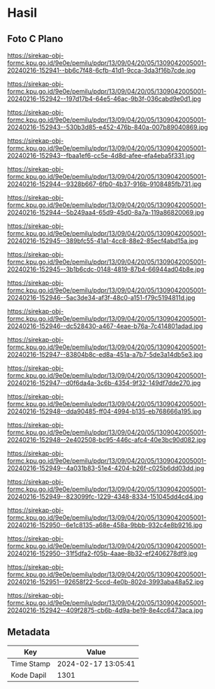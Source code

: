 # Hasil

## Foto C Plano

https://sirekap-obj-formc.kpu.go.id/9e0e/pemilu/pdpr/13/09/04/20/05/1309042005001-20240216-152941--bb6c7f48-6cfb-41d1-9cca-3da3f16b7cde.jpg

https://sirekap-obj-formc.kpu.go.id/9e0e/pemilu/pdpr/13/09/04/20/05/1309042005001-20240216-152942--197d17b4-64e5-46ac-9b3f-036cabd9e0d1.jpg

https://sirekap-obj-formc.kpu.go.id/9e0e/pemilu/pdpr/13/09/04/20/05/1309042005001-20240216-152943--530b3d85-e452-476b-840a-007b89040869.jpg

https://sirekap-obj-formc.kpu.go.id/9e0e/pemilu/pdpr/13/09/04/20/05/1309042005001-20240216-152943--fbaa1ef6-cc5e-4d8d-afee-efa4eba5f331.jpg

https://sirekap-obj-formc.kpu.go.id/9e0e/pemilu/pdpr/13/09/04/20/05/1309042005001-20240216-152944--9328b667-6fb0-4b37-916b-9108485fb731.jpg

https://sirekap-obj-formc.kpu.go.id/9e0e/pemilu/pdpr/13/09/04/20/05/1309042005001-20240216-152944--5b249aa4-65d9-45d0-8a7a-119a86820069.jpg

https://sirekap-obj-formc.kpu.go.id/9e0e/pemilu/pdpr/13/09/04/20/05/1309042005001-20240216-152945--389bfc55-41a1-4cc8-88e2-85ecf4abd15a.jpg

https://sirekap-obj-formc.kpu.go.id/9e0e/pemilu/pdpr/13/09/04/20/05/1309042005001-20240216-152945--3b1b6cdc-0148-4819-87b4-66944ad04b8e.jpg

https://sirekap-obj-formc.kpu.go.id/9e0e/pemilu/pdpr/13/09/04/20/05/1309042005001-20240216-152946--5ac3de34-af3f-48c0-a151-f79c5194811d.jpg

https://sirekap-obj-formc.kpu.go.id/9e0e/pemilu/pdpr/13/09/04/20/05/1309042005001-20240216-152946--dc528430-a467-4eae-b76a-7c414801adad.jpg

https://sirekap-obj-formc.kpu.go.id/9e0e/pemilu/pdpr/13/09/04/20/05/1309042005001-20240216-152947--83804b8c-ed8a-451a-a7b7-5de3a14db5e3.jpg

https://sirekap-obj-formc.kpu.go.id/9e0e/pemilu/pdpr/13/09/04/20/05/1309042005001-20240216-152947--d0f6da4a-3c6b-4354-9f32-149df7dde270.jpg

https://sirekap-obj-formc.kpu.go.id/9e0e/pemilu/pdpr/13/09/04/20/05/1309042005001-20240216-152948--dda90485-ff04-4994-b135-eb768666a195.jpg

https://sirekap-obj-formc.kpu.go.id/9e0e/pemilu/pdpr/13/09/04/20/05/1309042005001-20240216-152948--2e402508-bc95-446c-afc4-40e3bc90d082.jpg

https://sirekap-obj-formc.kpu.go.id/9e0e/pemilu/pdpr/13/09/04/20/05/1309042005001-20240216-152949--4a031b83-51e4-4204-b26f-c025b6dd03dd.jpg

https://sirekap-obj-formc.kpu.go.id/9e0e/pemilu/pdpr/13/09/04/20/05/1309042005001-20240216-152949--823099fc-1229-4348-8334-151045dd4cd4.jpg

https://sirekap-obj-formc.kpu.go.id/9e0e/pemilu/pdpr/13/09/04/20/05/1309042005001-20240216-152950--6e1c8135-a68e-458a-9bbb-932c4e8b9216.jpg

https://sirekap-obj-formc.kpu.go.id/9e0e/pemilu/pdpr/13/09/04/20/05/1309042005001-20240216-152950--31f5dfa2-f05b-4aae-8b32-ef2406278df9.jpg

https://sirekap-obj-formc.kpu.go.id/9e0e/pemilu/pdpr/13/09/04/20/05/1309042005001-20240216-152951--92658f22-5ccd-4e0b-802d-3993aba48a52.jpg

https://sirekap-obj-formc.kpu.go.id/9e0e/pemilu/pdpr/13/09/04/20/05/1309042005001-20240216-152942--409f2875-cb6b-4d9a-be19-8e4cc6473aca.jpg


## Metadata

| Key        | Value               |
| ---------- | ------------------- |
| Time Stamp | 2024-02-17 13:05:41 |
| Kode Dapil | 1301                |



